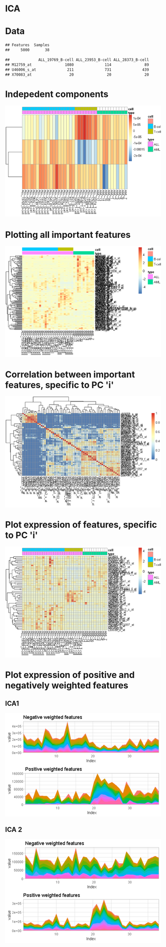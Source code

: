 ICA
================

Data
====

    ## Features  Samples 
    ##     5000       38

    ##             ALL_19769_B-cell ALL_23953_B-cell ALL_28373_B-cell
    ## M12759_at               1080              114               89
    ## U46006_s_at              211              731              439
    ## X70083_at                 20               20               20

Indepedent components
=====================

![](ICA_files/figure-markdown_github/unnamed-chunk-3-1.png)

Plotting all important features
===============================

<img src="ICA_files/figure-markdown_github/unnamed-chunk-4-1.png" style="display: block; margin: auto;" />

Correlation between important features, specific to PC 'i'
==========================================================

<img src="ICA_files/figure-markdown_github/unnamed-chunk-5-1.png" style="display: block; margin: auto;" />

Plot expression of features, specific to PC 'i'
===============================================

<img src="ICA_files/figure-markdown_github/unnamed-chunk-6-1.png" style="display: block; margin: auto;" />

Plot expression of positive and negatively weighted features
============================================================

ICA1
----

<img src="ICA_files/figure-markdown_github/unnamed-chunk-7-1.png" style="display: block; margin: auto;" />

ICA 2
-----

<img src="ICA_files/figure-markdown_github/unnamed-chunk-9-1.png" style="display: block; margin: auto;" />
